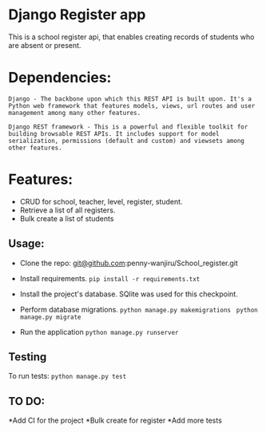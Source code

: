 # Django Register app
  This is a school register api, that enables creating records of students who are absent or present.

# Dependencies:
    Django - The backbone upon which this REST API is built upon. It's a Python web framework that features models, views, url routes and user management among many other features.

    Django REST framework - This is a powerful and flexible toolkit for building browsable REST APIs. It includes support for model serialization, permissions (default and custom) and viewsets among other features.

# Features:
*  CRUD for school, teacher, level, register, student.
*  Retrieve a list of all registers.
*  Bulk create a list of students

## Usage:

* Clone the repo: git@github.com:penny-wanjiru/School_register.git

* Install requirements.
 `pip install -r requirements.txt`

* Install the project's database. SQlite was used for this checkpoint.

* Perform database migrations.
    `python manage.py makemigrations `
    `python manage.py migrate `

* Run the application
 `python manage.py runserver`


## Testing
To run tests:
`python manage.py test`

## TO DO:
*Add CI for the project
*Bulk create for register
*Add more tests
